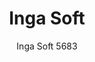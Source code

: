 ---
designer: Pedrali R&D
description: "Inga%20name%20pays%20tribute%20to%20the%20Northern%20European%20female%20elegance.%20Chair%20with%20upholstered%20shell%20covered%20in%20fabric%20or%20simil-leather%20and%20steel%20tube%20frame%20%D8%2016%20mm."
image_primary: img/Inga_5683_01_zoom.jpg
image_secondary: img/Inga_5683_02_zoom.jpg
manufacturer: Pedrali
href: https://www.pedrali.it/en/products/catalog/Chair-INGA-5683/
subtitle: Inga Soft 5683
title: Inga Soft
image_thumb: img/Inga_5683_cover.jpg
tags: 
  - pedrali
  - chairs
category: chairs
slug: /manufacturers/pedrali/chairs/pedrali-r-d-inga-soft
---